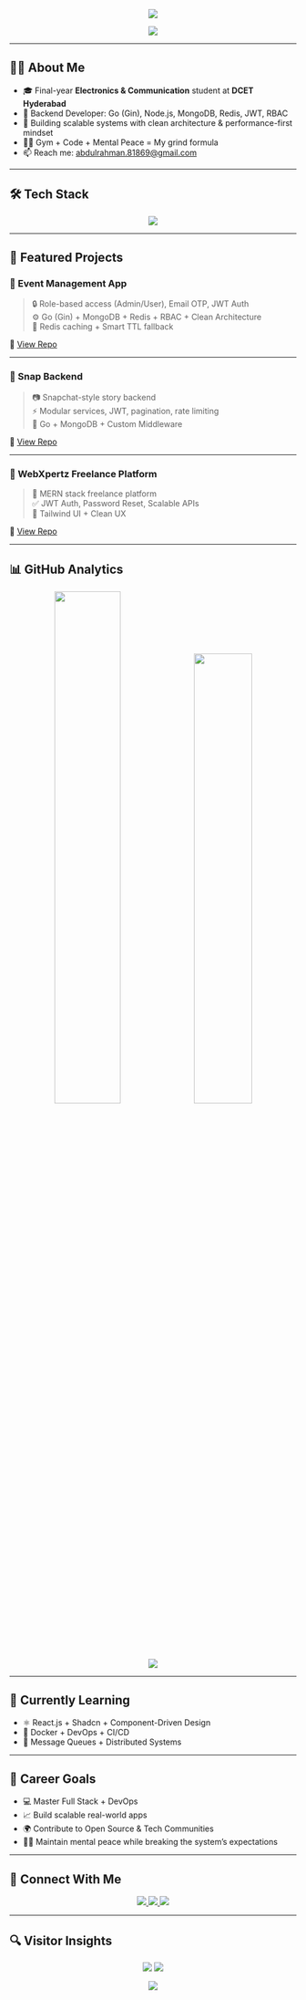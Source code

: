 <!-- 🌊 Animated Header -->
<p align="center">
  <img src="https://capsule-render.vercel.app/api?type=waving&color=0:00E6FF,100:000000&height=200&section=header&text=Syed%20Abdul%20Rahman&fontSize=40&animation=fadeIn" />
</p>

<!-- 🧠 Typing Effect -->
<p align="center">
  <img src="https://readme-typing-svg.herokuapp.com?font=Fira+Code&size=24&pause=1000&color=00E6FF&center=true&vCenter=true&width=500&lines=Backend+Architect+%7C+GoLang+%2B+Node.js;Clean+Code+%7C+Scalable+Systems;No+BS+%7C+Only+Code+%7C+Mental+Peace+%F0%9F%9A%80" />
</p>

---

## 👨‍💻 About Me

- 🎓 Final-year **Electronics & Communication** student at **DCET Hyderabad**
- 🧠 Backend Developer: Go (Gin), Node.js, MongoDB, Redis, JWT, RBAC
- 🚀 Building scalable systems with clean architecture & performance-first mindset
- 🧘‍♂️ Gym + Code + Mental Peace = My grind formula
- 📫 Reach me: [abdulrahman.81869@gmail.com](mailto:abdulrahman.81869@gmail.com)

---

## 🛠️ Tech Stack

<p align="center">
  <img src="https://skillicons.dev/icons?i=go,gin,nodejs,express,mongodb,redis,docker,html,css,js,ts,react,tailwind,git,github,linux,postman,vscode" />
</p>

---

## 🚀 Featured Projects

### 📌 Event Management App
> 🔒 Role-based access (Admin/User), Email OTP, JWT Auth  
> ⚙️ Go (Gin) + MongoDB + Redis + RBAC + Clean Architecture  
> 🧠 Redis caching + Smart TTL fallback

🔗 [View Repo](https://github.com/AbdulRahman-04/event-management-gin)

---

### 📌 Snap Backend
> 📷 Snapchat-style story backend  
> ⚡ Modular services, JWT, pagination, rate limiting  
> 🧱 Go + MongoDB + Custom Middleware

🔗 [View Repo](https://github.com/AbdulRahman-04/snap-backend)

---

### 📌 WebXpertz Freelance Platform
> 🤝 MERN stack freelance platform  
> ✅ JWT Auth, Password Reset, Scalable APIs  
> 🎨 Tailwind UI + Clean UX

🔗 [View Repo](https://github.com/AbdulRahman-04/webxpertz)

---

## 📊 GitHub Analytics

<p align="center">
  <img src="https://github-readme-stats.vercel.app/api?username=AbdulRahman-04&show_icons=true&theme=tokyonight&hide_border=true" width="48%" />
  <img src="https://github-readme-stats.vercel.app/api/top-langs/?username=AbdulRahman-04&theme=tokyonight&layout=compact&hide_border=true" width="45%" />
  <br />
  <img src="https://streak-stats.demolab.com?user=AbdulRahman-04&theme=tokyonight&hide_border=true&date_format=M%20j%5B%2C%20Y%5D" />
</p>

---

## 🌱 Currently Learning

- ⚛️ React.js + Shadcn + Component-Driven Design  
- 🐳 Docker + DevOps + CI/CD  
- 🧵 Message Queues + Distributed Systems

---

## 🎯 Career Goals

- 💻 Master Full Stack + DevOps  
- 📈 Build scalable real-world apps  
- 🌍 Contribute to Open Source & Tech Communities  
- 🧘‍♂️ Maintain mental peace while breaking the system’s expectations

---

## 🤝 Connect With Me

<p align="center">
  <a href="https://www.linkedin.com/in/syed-abdul-rahman-643a282b2/" target="_blank">
    <img src="https://img.shields.io/badge/LinkedIn-0077B5?style=for-the-badge&logo=linkedin&logoColor=white" />
  </a>
  <a href="https://github.com/AbdulRahman-04" target="_blank">
    <img src="https://img.shields.io/badge/GitHub-181717?style=for-the-badge&logo=github&logoColor=white" />
  </a>
  <a href="mailto:abdulrahman.81869@gmail.com" target="_blank">
    <img src="https://img.shields.io/badge/Gmail-D14836?style=for-the-badge&logo=gmail&logoColor=white" />
  </a>
</p>

---

## 🔍 Visitor Insights

<p align="center">
  <img src="https://komarev.com/ghpvc/?username=AbdulRahman-04&label=Profile+Views&color=0e75b6&style=flat" />
  <img src="https://img.shields.io/github/followers/AbdulRahman-04?label=Followers&style=social" />
</p>

<!-- Final Line -->
<p align="center">
  <img src="https://readme-typing-svg.herokuapp.com?font=Fira+Code&pause=1000&color=5AFFDF&center=true&vCenter=true&width=500&lines=Let’s+Build+Something+Great+Together!" />
</p>
